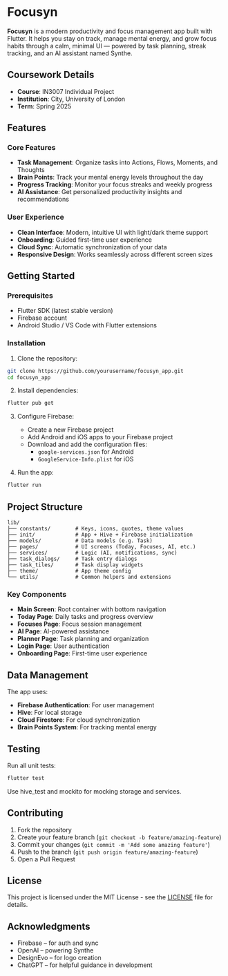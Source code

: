 # Focusyn

**Focusyn** is a modern productivity and focus management app built with Flutter. It helps you stay on track, manage mental energy, and grow focus habits through a calm, minimal UI — powered by task planning, streak tracking, and an AI assistant named Synthe.

## Coursework Details

- **Course**: IN3007 Individual Project
- **Institution**: City, University of London
- **Term**: Spring 2025

## Features

### Core Features
- **Task Management**: Organize tasks into Actions, Flows, Moments, and Thoughts
- **Brain Points**: Track your mental energy levels throughout the day
- **Progress Tracking**: Monitor your focus streaks and weekly progress
- **AI Assistance**: Get personalized productivity insights and recommendations

### User Experience
- **Clean Interface**: Modern, intuitive UI with light/dark theme support
- **Onboarding**: Guided first-time user experience
- **Cloud Sync**: Automatic synchronization of your data
- **Responsive Design**: Works seamlessly across different screen sizes

## Getting Started

### Prerequisites
- Flutter SDK (latest stable version)
- Firebase account
- Android Studio / VS Code with Flutter extensions

### Installation

1. Clone the repository:
```bash
git clone https://github.com/yourusername/focusyn_app.git
cd focusyn_app
```

2. Install dependencies:
```bash
flutter pub get
```

3. Configure Firebase:
   - Create a new Firebase project
   - Add Android and iOS apps to your Firebase project
   - Download and add the configuration files:
     - `google-services.json` for Android
     - `GoogleService-Info.plist` for iOS

4. Run the app:
```bash
flutter run
```

## Project Structure

```
lib/
├── constants/        # Keys, icons, quotes, theme values
├── init/             # App + Hive + Firebase initialization
├── models/           # Data models (e.g. Task)
├── pages/            # UI screens (Today, Focuses, AI, etc.)
├── services/         # Logic (AI, notifications, sync)
├── task_dialogs/     # Task entry dialogs
├── task_tiles/       # Task display widgets
├── theme/            # App theme config
└── utils/            # Common helpers and extensions
```

### Key Components

- **Main Screen**: Root container with bottom navigation
- **Today Page**: Daily tasks and progress overview
- **Focuses Page**: Focus session management
- **AI Page**: AI-powered assistance
- **Planner Page**: Task planning and organization
- **Login Page**: User authentication
- **Onboarding Page**: First-time user experience

## Data Management

The app uses:
- **Firebase Authentication**: For user management
- **Hive**: For local storage
- **Cloud Firestore**: For cloud synchronization
- **Brain Points System**: For tracking mental energy

## Testing

Run all unit tests:

```bash
flutter test
```
Use hive_test and mockito for mocking storage and services.

## Contributing

1. Fork the repository
2. Create your feature branch (`git checkout -b feature/amazing-feature`)
3. Commit your changes (`git commit -m 'Add some amazing feature'`)
4. Push to the branch (`git push origin feature/amazing-feature`)
5. Open a Pull Request

## License

This project is licensed under the MIT License - see the [LICENSE](LICENSE) file for details.

## Acknowledgments

- Firebase – for auth and sync
- OpenAI – powering Synthe
- DesignEvo – for logo creation
- ChatGPT – for helpful guidance in development



